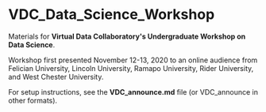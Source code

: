 # VDC_Data_Science_Workshop
Materials for **Virtual Data Collaboratory's Undergraduate Workshop on Data Science**.

Workshop first presented November 12-13, 2020 to an online audience from Felician University, Lincoln University, Ramapo University, Rider University, and West Chester University.

For setup instructions, see the **VDC_announce.md** file (or VDC_announce in other formats).
